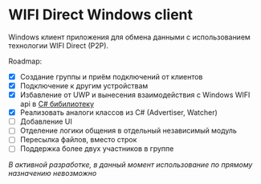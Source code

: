 # WIFI Direct Windows client

Windows клиент приложения для обмена данными с использованием технологии WIFI Direct (P2P).

Roadmap:
- [x] Создание группы и приём подключений от клиентов
- [x] Подключение к другим устройствам
- [x] Избавление от UWP и вынесения взаимодействия с Windows WIFI api в [C# бибилиотеку](https://github.com/RAZRULETEL/WIFI_direct_Windows/tree/csharp-lib)
- [x] Реализовать аналоги классов из C# (Advertiser, Watcher)
- [ ] Добавление UI
- [ ] Отделение логики общения в отдельный независимый модуль
- [ ] Пересылка файлов, вместо строк
- [ ] Поддержка более двух участников в группе

*В активной разработке, в данный момент использование по прямому назначению невозможно*
